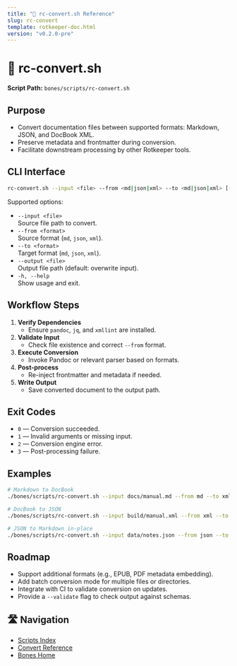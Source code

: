 ```yaml
---
title: "🔄 rc-convert.sh Reference"
slug: rc-convert
template: rotkeeper-doc.html
version: "v0.2.0-pre"
---
```

<!-- asset-meta:
     name:        "rc-convert.sh"
     version:     "v0.2.0-pre"
     description: "Utility to convert documents between supported formats (Markdown, JSON, DocBook)"
     author:      "Rotkeeper Ritual Council"
-->
<!--
🎨 Sora Prompt:
"An alchemical chamber where rc-convert.sh transmutes files—Markdown, JSON, and DocBook scrolls swirl in a glowing circle of conversion runes."
-->
<!-- Begin Ritual Script Documentation -->

# 🔄 rc-convert.sh

<!-- The sacred rite of document transmutation -->

**Script Path:** `bones/scripts/rc-convert.sh`

## Purpose
<!-- Core objectives of rc-convert.sh -->
- Convert documentation files between supported formats: Markdown, JSON, and DocBook XML.
- Preserve metadata and frontmatter during conversion.
- Facilitate downstream processing by other Rotkeeper tools.

## CLI Interface
<!-- How to invoke the conversion ceremony -->
```bash
rc-convert.sh --input <file> --from <md|json|xml> --to <md|json|xml> [--output <file>] [-h|--help]
```

Supported options:
- `--input <file>`  
  Source file path to convert.
- `--from <format>`  
  Source format (`md`, `json`, `xml`).
- `--to <format>`  
  Target format (`md`, `json`, `xml`).
- `--output <file>`  
  Output file path (default: overwrite input).
- `-h, --help`  
  Show usage and exit.

## Workflow Steps
<!-- Sequential rites performed by the script -->
1. **Verify Dependencies**  
   - Ensure `pandoc`, `jq`, and `xmllint` are installed.
2. **Validate Input**  
   - Check file existence and correct `--from` format.
3. **Execute Conversion**  
   - Invoke Pandoc or relevant parser based on formats.
4. **Post-process**  
   - Re-inject frontmatter and metadata if needed.
5. **Write Output**  
   - Save converted document to the output path.

## Exit Codes
<!-- Symbolic outcomes of incantation -->
- `0` — Conversion succeeded.
- `1` — Invalid arguments or missing input.
- `2` — Conversion engine error.
- `3` — Post-processing failure.

## Examples
<!-- Sample invocations for celebratory rites -->
```bash
# Markdown to DocBook
./bones/scripts/rc-convert.sh --input docs/manual.md --from md --to xml

# DocBook to JSON
./bones/scripts/rc-convert.sh --input build/manual.xml --from xml --to json --output manual.json

# JSON to Markdown in-place
./bones/scripts/rc-convert.sh --input data/notes.json --from json --to md
```

## Roadmap
<!-- Aspirational rites to come -->
- Support additional formats (e.g., EPUB, PDF metadata embedding).
- Add batch conversion mode for multiple files or directories.
- Integrate with CI to validate conversion on updates.
- Provide a `--validate` flag to check output against schemas.

## 🛣️ Navigation
<!-- Quick navigation links -->
- [Scripts Index](scripts/index.html)
- [Convert Reference](scripts/rc-convert.html)
- [Bones Home](index.html)

<!--
Limerick 1:
In runes of code and file decree,
rc-convert sets formats free.
It flows through each gate,
With metadata straight,
Ensuring no lore goes empty.

Limerick 2:
When scroll meets its destined form,
rc-convert weathers the storm.
From MD to XML,
Or JSON as well,
It crafts every page to transform.
-->